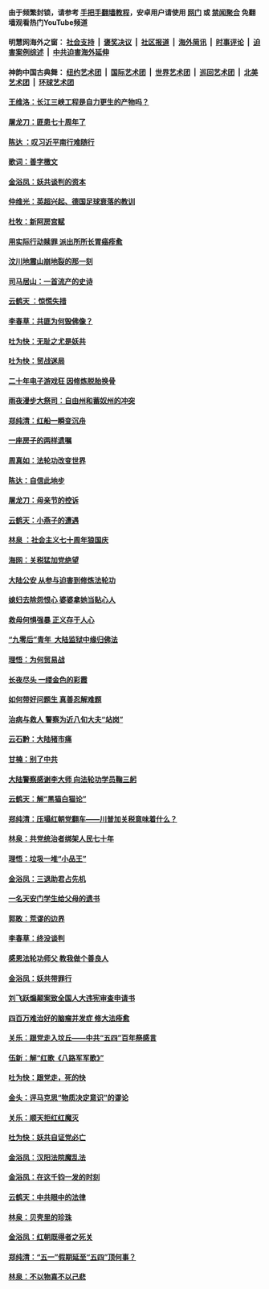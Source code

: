 #### 由于频繁封锁，请参考 [手把手翻墙教程](https://github.com/gfw-breaker/guides/wiki/)，安卓用户请使用 [网门](https://github.com/gfw-breaker/bn-android/blob/master/ogate.md?t=05261248?t=05261248) 或 [禁闻聚合](https://github.com/gfw-breaker/bn-android) 免翻墙观看热门YouTube频道 

#### 明慧网海外之窗：&nbsp;[社会支持](140.md?t=05261248?t=05261248) &nbsp;|&nbsp; [褒奖决议](282.md?t=05261248?t=05261248) &nbsp;|&nbsp; [社区报道](91.md?t=05261248?t=05261248) &nbsp;|&nbsp; [海外简讯](245.md?t=05261248?t=05261248) &nbsp;|&nbsp; [时事评论](251.md?t=05261248?t=05261248) &nbsp;|&nbsp; [迫害案例综述](328.md?t=05261248?t=05261248) &nbsp;|&nbsp; [中共迫害海外延伸](236.md?t=05261248?t=05261248) 

#### 神韵中国古典舞：&nbsp;[纽约艺术团](nf4778.md?t=05261248?t=05261248) &nbsp;|&nbsp; [国际艺术团](nf4780.md?t=05261248?t=05261248) &nbsp;|&nbsp; [世界艺术团](nf5951.md?t=05261248?t=05261248) &nbsp;|&nbsp; [巡回艺术团](nf4779.md?t=05261248?t=05261248) &nbsp;|&nbsp; [北美艺术团](nf1148019.md?t=05261248?t=05261248) &nbsp;|&nbsp; [环球艺术团](nf1299941.md?t=05261248?t=05261248)  

#### [王维洛：长江三峡工程是自力更生的产物吗？](../pages/nsc993/n11280632.md?t=05261248?t=05261248) 

#### [屠龙刀：匪患七十周年了](../pages/nsc993/n11280038.md?t=05261248?t=05261248) 

#### [陈达 ：叹习近平南行难随行](../pages/nsc993/n11279940.md?t=05261248?t=05261248) 

#### [歌词：善字檄文](../pages/nsc993/n11279922.md?t=05261248?t=05261248) 

#### [金浴凤：妖共谈判的资本](../pages/nsc993/n11278365.md?t=05261248?t=05261248) 

#### [仲维光：英超兴起、德国足球衰落的教训](../pages/nsc993/n11276814.md?t=05261248?t=05261248) 

#### [杜牧：新阿房宫赋](../pages/nsc993/n11275922.md?t=05261248?t=05261248) 

#### [用实际行动赎罪 派出所所长胃癌痊愈](../pages/nsc993/n11273218.md?t=05261248?t=05261248) 

#### [汶川地震山崩地裂的那一刻](../pages/nsc993/n11273123.md?t=05261248?t=05261248) 

#### [司马居山：一首流产的史诗](../pages/nsc993/n11268076.md?t=05261248?t=05261248) 

#### [云鹤天 ：惊慌失措](../pages/nsc993/n11267465.md?t=05261248?t=05261248) 

#### [李春草：共匪为何毁佛像？](../pages/nsc993/n11267454.md?t=05261248?t=05261248) 

#### [吐为快：无耻之尤是妖共](../pages/nsc993/n11261325.md?t=05261248?t=05261248) 

#### [吐为快：贸战迷局](../pages/nsc993/n11261303.md?t=05261248?t=05261248) 

#### [二十年电子游戏狂 因修炼脱胎换骨](../pages/nsc993/n11258498.md?t=05261248?t=05261248) 

#### [雨夜漫步大祭司：自由州和蓄奴州的冲突](../pages/nsc993/n11259095.md?t=05261248?t=05261248) 

#### [郑纯清：红船一瞬变沉舟](../pages/nsc993/n11256277.md?t=05261248?t=05261248) 

#### [一座房子的两样遗嘱](../pages/nsc993/n11253464.md?t=05261248?t=05261248) 

#### [周真如：法轮功改变世界](../pages/nsc993/n11254173.md?t=05261248?t=05261248) 

#### [陈达：自信此地步](../pages/nsc993/n11254025.md?t=05261248?t=05261248) 

#### [屠龙刀：母亲节的控诉](../pages/nsc993/n11253997.md?t=05261248?t=05261248) 

#### [云鹤天：小燕子的遭遇](../pages/nsc993/n11253153.md?t=05261248?t=05261248) 

#### [林泉 ：社会主义七十周年狼国庆](../pages/nsc993/n11253108.md?t=05261248?t=05261248) 

#### [海网：关税猛加党绝望](../pages/nsc993/n11253056.md?t=05261248?t=05261248) 

#### [大陆公安 从参与迫害到修炼法轮功](../pages/nsc993/n11252250.md?t=05261248?t=05261248) 

#### [媳妇去除怨恨心 婆婆拿她当贴心人](../pages/nsc993/n11252448.md?t=05261248?t=05261248) 

#### [救母何惧强暴 正义存于人心](../pages/nsc993/n11248618.md?t=05261248?t=05261248) 

#### [“九零后”青年  大陆监狱中缘归佛法](../pages/nsc993/n11248180.md?t=05261248?t=05261248) 

#### [理悟：为何贸易战](../pages/nsc993/n11246103.md?t=05261248?t=05261248) 

#### [长夜尽头 一缕金色的彩霞](../pages/nsc993/n11245419.md?t=05261248?t=05261248) 

#### [如何带好问题生 真善忍解难题](../pages/nsc993/n11243655.md?t=05261248?t=05261248) 

#### [治病与救人 警察为近八旬大夫“站岗”](../pages/nsc993/n11243139.md?t=05261248?t=05261248) 

#### [云石黔：大陆猪市痛](../pages/nsc993/n11243584.md?t=05261248?t=05261248) 

#### [甘楠：别了中共](../pages/nsc993/n11243152.md?t=05261248?t=05261248) 

#### [大陆警察感谢李大师 向法轮功学员鞠三躬](../pages/nsc993/n11243062.md?t=05261248?t=05261248) 

#### [云鹤天：解“黑猫白猫论”](../pages/nsc993/n11241079.md?t=05261248?t=05261248) 

#### [郑纯清：压塌红朝党翻车——川普加关税意味着什么？](../pages/nsc993/n11241056.md?t=05261248?t=05261248) 

#### [林泉：共党统治者绑架人民七十年](../pages/nsc993/n11241034.md?t=05261248?t=05261248) 

#### [理悟：垃圾一堆“小品王”](../pages/nsc993/n11241005.md?t=05261248?t=05261248) 

#### [金浴凤：三退助君占先机](../pages/nsc993/n11240896.md?t=05261248?t=05261248) 

#### [一名天安门学生给父母的遗书](../pages/nsc993/n11240241.md?t=05261248?t=05261248) 

#### [郭敢：荒谬的边界](../pages/nsc993/n11239395.md?t=05261248?t=05261248) 

#### [李春草：终没谈判](../pages/nsc993/n11238751.md?t=05261248?t=05261248) 

#### [感恩法轮功师父 教我做个善良人](../pages/nsc993/n11238180.md?t=05261248?t=05261248) 

#### [金浴凤：妖共带罪行](../pages/nsc993/n11238313.md?t=05261248?t=05261248) 

#### [刘飞跃煽颠案致全国人大违宪审查申请书](../pages/nsc993/n11238268.md?t=05261248?t=05261248) 

#### [四百万难治好的脑瘤并发症 修大法痊愈](../pages/nsc993/n11238020.md?t=05261248?t=05261248) 

#### [关乐：跟党走入坟丘——中共“五四”百年祭感言](../pages/nsc993/n11236150.md?t=05261248?t=05261248) 

#### [伍新：解“红歌《八路军军歌》”](../pages/nsc993/n11227702.md?t=05261248?t=05261248) 

#### [吐为快：跟党走，死的快](../pages/nsc993/n11227511.md?t=05261248?t=05261248) 

#### [金头：评马克思“物质决定意识”的谬论](../pages/nsc993/n11227161.md?t=05261248?t=05261248) 

#### [关乐：顺天拒红红魔灭](../pages/nsc993/n11225393.md?t=05261248?t=05261248) 

#### [吐为快：妖共自证党必亡](../pages/nsc993/n11223109.md?t=05261248?t=05261248) 

#### [金浴凤：汉阳法院魔乱法](../pages/nsc993/n11222083.md?t=05261248?t=05261248) 

#### [金浴凤：在这千钧一发的时刻](../pages/nsc993/n11222047.md?t=05261248?t=05261248) 

#### [云鹤天：中共眼中的法律](../pages/nsc993/n11221943.md?t=05261248?t=05261248) 

#### [林泉：贝壳里的珍珠](../pages/nsc993/n11217073.md?t=05261248?t=05261248) 

#### [金浴凤：红朝既得者之死关](../pages/nsc993/n11217063.md?t=05261248?t=05261248) 

#### [郑纯清：“五一”假期延至“五四”顶何事？](../pages/nsc993/n11217000.md?t=05261248?t=05261248) 

#### [林泉：不以物喜不以己悲](../pages/nsc993/n11216987.md?t=05261248?t=05261248) 

